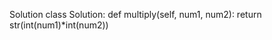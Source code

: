 Solution
class Solution:
    def multiply(self, num1, num2):
        return str(int(num1)*int(num2))
